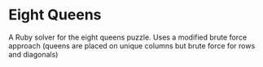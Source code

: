 Eight Queens
============

A Ruby solver for the eight queens puzzle. Uses a modified brute force approach (queens are placed on unique columns but brute force for rows and diagonals)
